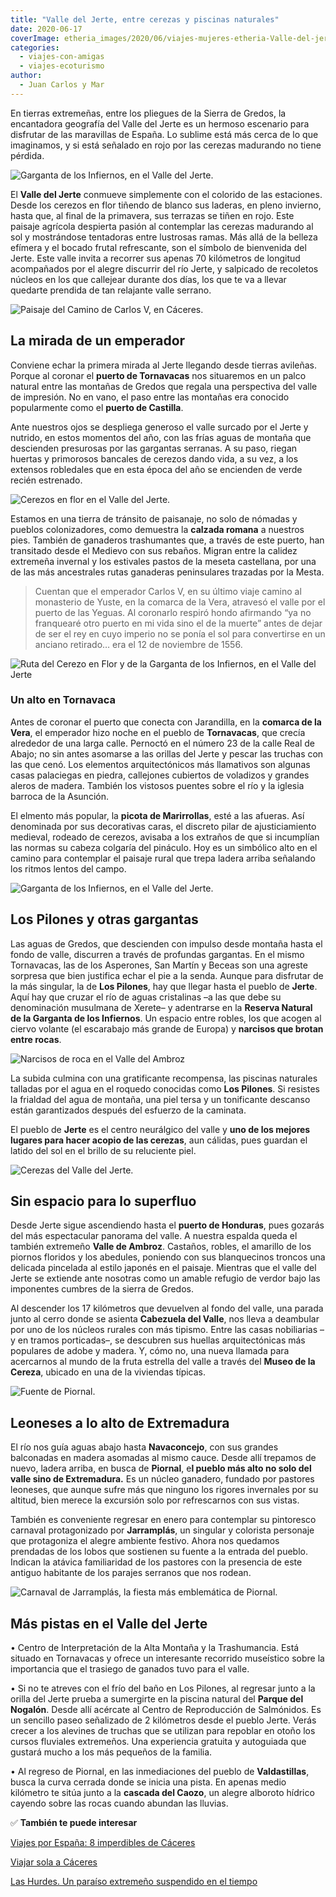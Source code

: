 ```yaml
---
title: "Valle del Jerte, entre cerezas y piscinas naturales"
date: 2020-06-17
coverImage: etheria_images/2020/06/viajes-mujeres-etheria-Valle-del-jerte.jpg
categories: 
  - viajes-con-amigas
  - viajes-ecoturismo
author: 
  - Juan Carlos y Mar
---
```


En tierras extremeñas, entre los pliegues de la Sierra de Gredos, la encantadora 
geografía del Valle del Jerte es un hermoso escenario para disfrutar de las maravillas 
de España. Lo sublime está más cerca de lo que imaginamos, y si está señalado en rojo 
por las cerezas madurando no tiene pérdida. 

![Garganta de los Infiernos, en el Valle del Jerte.](etheria_images/2020/06/garganta-infierno-los-pilones-caceres.jpg "Garganta de los Infiernos, en el Valle del Jerte.")

El **Valle del Jerte** conmueve simplemente con el colorido de las estaciones. Desde los 
cerezos en flor tiñendo de blanco sus laderas, en pleno invierno, hasta que, al final de 
la primavera, sus terrazas se tiñen en rojo. Este paisaje agrícola despierta pasión al 
contemplar las cerezas madurando al sol y mostrándose tentadoras entre lustrosas ramas. 
Más allá de la belleza efímera y el bocado frutal refrescante, son el símbolo de 
bienvenida del Jerte. Este valle invita a recorrer sus apenas 70 kilómetros de longitud 
acompañados por el alegre discurrir del río Jerte, y salpicado de recoletos núcleos en 
los que callejear durante dos días, los que te va a llevar quedarte prendida de tan 
relajante valle serrano. 

![Paisaje del Camino de Carlos V, en Cáceres.](etheria_images/2020/06/Camino-CarlosV-Valle-Jerte.jpg "Paisaje del Camino de Carlos V, en Cáceres.")

## La mirada de un emperador

Conviene echar la primera mirada al Jerte llegando desde tierras avileñas. Porque al 
coronar el **puerto de Tornavacas** nos situaremos en un palco natural entre las 
montañas de Gredos que regala una perspectiva del valle de impresión. No en vano, el 
paso entre las montañas era conocido popularmente como el **puerto de Castilla**. 

Ante nuestros ojos se despliega generoso el valle surcado por el Jerte y nutrido, en 
estos momentos del año, con las frías aguas de montaña que descienden presurosas por las 
gargantas serranas. A su paso, riegan huertas y primorosos bancales de cerezos dando 
vida, a su vez, a los extensos robledales que en esta época del año se encienden de 
verde recién estrenado. 

![Cerezos en flor en el Valle del Jerte.](etheria_images/2020/06/cerezos-flor-valle-jerte.jpg "Cerezos en flor en el Valle del Jerte.")

Estamos en una tierra de tránsito de paisanaje, no solo de nómadas y pueblos 
colonizadores, como demuestra la **calzada romana** a nuestros pies. También de 
ganaderos trashumantes que, a través de este puerto, han transitado desde el Medievo con 
sus rebaños. Migran entre la calidez extremeña invernal y los estivales pastos de la 
meseta castellana, por una de las más ancestrales rutas ganaderas peninsulares trazadas 
por la Mesta. 

> Cuentan que el emperador Carlos V, en su último viaje camino al monasterio de Yuste, en 
> la comarca de la Vera, atravesó el valle por el puerto de las Yeguas. Al coronarlo 
> respiró hondo afirmando “ya no franquearé otro puerto en mi vida sino el de la muerte” 
> antes de dejar de ser el rey en cuyo imperio no se ponía el sol para convertirse en un 
> anciano retirado… era el 12 de noviembre de 1556. 

![Ruta del Cerezo en Flor y de la Garganta de los Infiernos, en el Valle del Jerte](etheria_images/2020/06/ruta-valle-jerte.jpg "Ruta del Cerezo en Flor y de la Garganta de los Infiernos.")

### Un alto en Tornavaca

Antes de coronar el puerto que conecta con Jarandilla, en la **comarca de la Vera**, el 
emperador hizo noche en el pueblo de **Tornavacas**, que crecía alrededor de una larga 
calle. Pernoctó en el número 23 de la calle Real de Abajo; no sin antes asomarse a las 
orillas del Jerte y pescar las truchas con las que cenó. Los elementos arquitectónicos 
más llamativos son algunas casas palaciegas en piedra, callejones cubiertos de voladizos 
y grandes aleros de madera. También los vistosos puentes sobre el río y la iglesia 
barroca de la Asunción. 

El elmento más popular, la **picota de Marirrollas**, esté a las afueras. Así denominada 
por sus decorativas caras, el discreto pilar de ajusticiamiento medieval, rodeado de 
cerezos, avisaba a los extraños de que si incumplían las normas su cabeza colgaría del 
pináculo. Hoy es un simbólico alto en el camino para contemplar el paisaje rural que 
trepa ladera arriba señalando los ritmos lentos del campo. 

![Garganta de los Infiernos, en el Valle del Jerte.](etheria_images/2020/06/viajes-mujeres-etheria-Valle-del-jerte.jpg "Garganta de los Infiernos, en el Valle del Jerte.")

## Los Pilones y otras gargantas

Las aguas de Gredos, que descienden con impulso desde montaña hasta el fondo de valle, 
discurren a través de profundas gargantas. En el mismo Tornavacas, las de los Asperones, 
San Martín y Beceas son una agreste sorpresa que bien justifica echar el pie a la senda. 
Aunque para disfrutar de la más singular, la de **Los Pilones**, hay que llegar hasta el 
pueblo de **Jerte**. Aquí hay que cruzar el río de aguas cristalinas –a las que debe su 
denominación musulmana de Xerete– y adentrarse en la **Reserva Natural de la Garganta de 
los Infiernos**. Un espacio entre robles, los que acogen al ciervo volante (el 
escarabajo más grande de Europa) y **narcisos que brotan entre rocas**. 

![Narcisos de roca en el Valle del  Ambroz](etheria_images/2020/06/valle-ambroz-narciso-roca.jpg "Narcisos de roca.")

La subida culmina con una gratificante recompensa, las piscinas naturales talladas por 
el agua en el roquedo conocidas como **Los Pilones**. Si resistes la frialdad del agua 
de montaña, una piel tersa y un tonificante descanso están garantizados después del 
esfuerzo de la caminata. 

El pueblo de **Jerte** es el centro neurálgico del valle y **uno de los mejores lugares 
para hacer acopio de las cerezas**, aun cálidas, pues guardan el latido del sol en el 
brillo de su reluciente piel. 

![Cerezas del Valle del Jerte.](etheria_images/2020/06/cerezas-valle-jerte-caceres.jpg "Cerezas del Valle del Jerte.")

## Sin espacio para lo superfluo

Desde Jerte sigue ascendiendo hasta el **puerto de Honduras**, pues gozarás del más 
espectacular panorama del valle. A nuestra espalda queda el también extremeño **Valle de 
Ambroz**. Castaños, robles, el amarillo de los piornos floridos y los abedules, poniendo 
con sus blanquecinos troncos una delicada pincelada al estilo japonés en el paisaje. 
Mientras que el valle del Jerte se extiende ante nosotras como un amable refugio de 
verdor bajo las imponentes cumbres de la sierra de Gredos. 

Al descender los 17 kilómetros que devuelven al fondo del valle, una parada junto al 
cerro donde se asienta **Cabezuela del Valle**, nos lleva a deambular por uno de los 
núcleos rurales con más tipismo. Entre las casas nobiliarias –y en tramos porticadas–, 
se descubren sus huellas arquitectónicas más populares de adobe y madera. Y, cómo no, 
una nueva llamada para acercarnos al mundo de la fruta estrella del valle a través del 
**Museo de la Cereza**, ubicado en una de la viviendas típicas. 

![Fuente de Piornal.](etheria_images/2020/06/fuente-piornal-caceres.jpg "Fuente de Piornal.")

## Leoneses a lo alto de Extremadura

El río nos guía aguas abajo hasta **Navaconcejo**, con sus grandes balconadas en madera 
asomadas al mismo cauce. Desde allí trepamos de nuevo, ladera arriba, en busca de 
**Piornal**, e**l pueblo más alto no solo del valle sino de Extremadura.** Es un núcleo 
ganadero, fundado por pastores leoneses, que aunque sufre más que ninguno los rigores 
invernales por su altitud, bien merece la excursión solo por refrescarnos con sus 
vistas. 

También es conveniente regresar en enero para contemplar su pintoresco carnaval 
protagonizado por **Jarramplás**, un singular y colorista personaje que protagoniza el 
alegre ambiente festivo. Ahora nos quedamos prendadas de los lobos que sostienen su 
fuente a la entrada del pueblo. Indican la atávica familiaridad de los pastores con la 
presencia de este antiguo habitante de los parajes serranos que nos rodean. 

![Carnaval de Jarramplás, la fiesta más emblemática de Piornal.](etheria_images/2020/06/jarramplas-fiesta-piornal-caceres.jpg "Carnaval de Jarramplás, la fiesta más emblemática de Piornal.")

## Más pistas en el Valle del Jerte

• Centro de Interpretación de la Alta Montaña y la Trashumancia. Está situado en 
Tornavacas y ofrece un interesante recorrido museístico sobre la importancia que el 
trasiego de ganados tuvo para el valle. 

• Si no te atreves con el frío del baño en Los Pilones, al regresar junto a la orilla 
del Jerte prueba a sumergirte en la piscina natural del **Parque del Nogalón**. Desde 
allí acércate al Centro de Reproducción de Salmónidos. Es un sencillo paseo señalizado 
de 2 kilómetros desde el pueblo Jerte. Verás crecer a los alevines de truchas que se 
utilizan para repoblar en otoño los cursos fluviales extremeños. Una experiencia 
gratuita y autoguiada que gustará mucho a los más pequeños de la familia. 

• Al regreso de Piornal, en las inmediaciones del pueblo de **Valdastillas**, busca la 
curva cerrada donde se inicia una pista. En apenas medio kilómetro te sitúa junto a la 
**cascada del Caozo**, un alegre alboroto hídrico cayendo sobre las rocas cuando abundan 
las lluvias. 

✅ **También te puede interesar** 

[Viajes por España: 8 imperdibles de 
Cáceres](https://etheriamagazine.com/2020/05/26/escapadas-espana-8-imprescindibles-en-caceres-en-clave-historica/) 

[Viajar sola a Cáceres](https://etheriamagazine.com/2018/05/13/viajarsolacaceres/) 

[Las Hurdes. Un paraíso extremeño suspendido en el 
tiempo](https://etheriamagazine.com/2020/07/21/viajes-espana-las-hurdes-un-paraiso-extremeno/)
